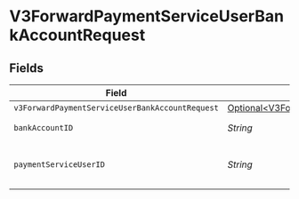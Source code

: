 # V3ForwardPaymentServiceUserBankAccountRequest


## Fields

| Field                                                                                                                            | Type                                                                                                                             | Required                                                                                                                         | Description                                                                                                                      |
| -------------------------------------------------------------------------------------------------------------------------------- | -------------------------------------------------------------------------------------------------------------------------------- | -------------------------------------------------------------------------------------------------------------------------------- | -------------------------------------------------------------------------------------------------------------------------------- |
| `v3ForwardPaymentServiceUserBankAccountRequest`                                                                                  | [Optional\<V3ForwardPaymentServiceUserBankAccountRequest>](../../models/shared/V3ForwardPaymentServiceUserBankAccountRequest.md) | :heavy_minus_sign:                                                                                                               | N/A                                                                                                                              |
| `bankAccountID`                                                                                                                  | *String*                                                                                                                         | :heavy_check_mark:                                                                                                               | The bank account ID                                                                                                              |
| `paymentServiceUserID`                                                                                                           | *String*                                                                                                                         | :heavy_check_mark:                                                                                                               | The payment service user ID                                                                                                      |